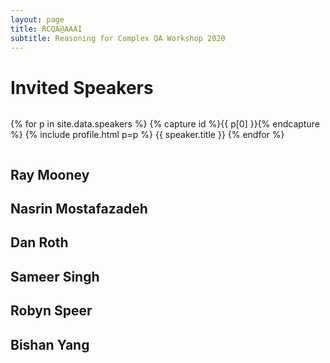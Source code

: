 ```yaml
---
layout: page
title: RCQA@AAAI
subtitle: Reasoning for Complex QA Workshop 2020
---
```


# Invited Speakers


<div class="container">
  <div class="column">

{% for p in site.data.speakers %} {% capture id %}{{ p[0] }}{% endcapture %} {% include profile.html p=p %} {{ speaker.title }} {% endfor %}

</div>
</div>


## Ray Mooney

## Nasrin Mostafazadeh

## Dan Roth

## Sameer Singh

## Robyn Speer

## Bishan Yang
